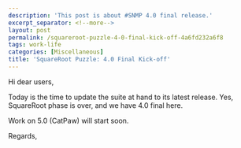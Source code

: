 ```yaml
---
description: 'This post is about #SNMP 4.0 final release.'
excerpt_separator: <!--more-->
layout: post
permalink: /squareroot-puzzle-4-0-final-kick-off-4a6fd232a6f8
tags: work-life
categories: [Miscellaneous]
title: 'SquareRoot Puzzle: 4.0 Final Kick-off'
---
```

Hi dear users,

Today is the time to update the suite at hand to its latest release. Yes, SquareRoot phase is over, and we have 4.0 final here.

Work on 5.0 (CatPaw) will start soon.

Regards,
<!--more-->
